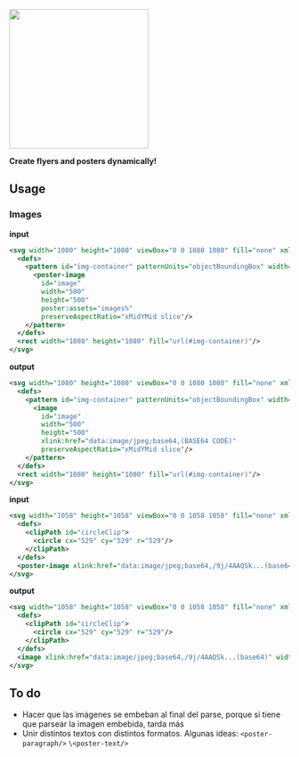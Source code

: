 <img width="250" src="https://github.com/user-attachments/assets/307c147b-a307-4c0d-b60a-d95d9b8b7045" />


**Create flyers and posters dynamically!**


## Usage

### Images

**input**
```xml
<svg width="1080" height="1080" viewBox="0 0 1080 1080" fill="none" xmlns="http://www.w3.org/2000/svg">
  <defs>
    <pattern id="img-container" patternUnits="objectBoundingBox" width="1" height="1" viewBox="0 0 500 500">
      <poster-image
        id="image"
        width="500"
        height="500"
        poster:assets="images%"
        preserveAspectRatio="xMidYMid slice"/>
    </pattern>
  </defs>
  <rect width="1080" height="1080" fill="url(#img-container)"/>
</svg>
```

**output**
```xml
<svg width="1080" height="1080" viewBox="0 0 1080 1080" fill="none" xmlns="http://www.w3.org/2000/svg">
  <defs>
    <pattern id="img-container" patternUnits="objectBoundingBox" width="1" height="1" viewBox="0 0 500 500">
      <image
        id="image"
        width="500"
        height="500"
        xlink:href="data:image/jpeg;base64,(BASE64 CODE)"
        preserveAspectRatio="xMidYMid slice"/>
    </pattern>
  </defs>
  <rect width="1080" height="1080" fill="url(#img-container)"/>
</svg>
```

**input**
```xml
<svg width="1058" height="1058" viewBox="0 0 1058 1058" fill="none" xmlns="http://www.w3.org/2000/svg" xmlns:xlink="http://www.w3.org/1999/xlink">
  <defs>
    <clipPath id="circleClip">
      <circle cx="529" cy="529" r="529"/>
    </clipPath>
  </defs>
  <poster-image xlink:href="data:image/jpeg;base64,/9j/4AAQSk...(base64)" width="100%" height="100%" clip-path="url(#circleClip)" preserveAspectRatio="xMidYMid slice"/>
</svg>
```

**output**
```xml
<svg width="1058" height="1058" viewBox="0 0 1058 1058" fill="none" xmlns="http://www.w3.org/2000/svg" xmlns:xlink="http://www.w3.org/1999/xlink">
  <defs>
    <clipPath id="circleClip">
      <circle cx="529" cy="529" r="529"/>
    </clipPath>
  </defs>
  <image xlink:href="data:image/jpeg;base64,/9j/4AAQSk...(base64)" width="100%" height="100%" clip-path="url(#circleClip)" preserveAspectRatio="xMidYMid slice"/>
</svg>
```

## To do

- Hacer que las imágenes se embeban al final del parse, porque si tiene que parsear la imagen embebida, tarda más
- Unir distintos textos con distintos formatos. Algunas ideas: `<poster-paragraph/>` `\<poster-text/>`